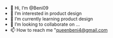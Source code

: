 - 👋 Hi, I’m @Beni09
- 👀 I’m interested in product design 
- 🌱 I’m currently learning product design
- 💞️ I’m looking to collaborate on ...
- 📫 How to reach me "queenbeni4@gmail.com

<!---
Beni09/Beni09 is a ✨ special ✨ repository because its `README.md` (this file) appears on your GitHub profile.
You can click the Preview link to take a look at your changes.
--->
